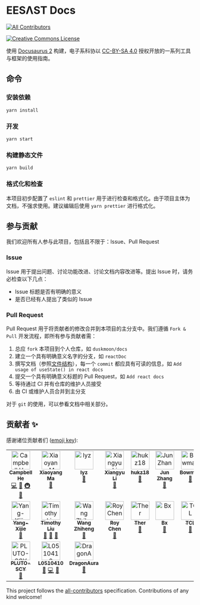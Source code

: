 # EESΛST Docs

<!-- ALL-CONTRIBUTORS-BADGE:START - Do not remove or modify this section -->
[![All Contributors](https://img.shields.io/badge/all_contributors-19-orange.svg?style=flat-square)](#contributors-)
<!-- ALL-CONTRIBUTORS-BADGE:END -->

<a rel="license" href="http://creativecommons.org/licenses/by-sa/4.0/"><img alt="Creative Commons License" style="border-width:0" src="https://i.creativecommons.org/l/by-sa/4.0/88x31.png" /></a><br />

使用 [Docusaurus 2](https://v2.docusaurus.io/) 构建，电子系科协以 [CC-BY-SA 4.0](https://creativecommons.org/licenses/by-sa/4.0/) 授权开放的一系列工具与框架的使用指南。

## 命令

### 安装依赖

```console
yarn install
```

### 开发

```console
yarn start
```

### 构建静态文件

```console
yarn build
```

### 格式化和检查

本项目初步配置了 `eslint` 和 `prettier` 用于进行检查和格式化。由于项目主体为文档，不强求使用。建议编辑后使用 `yarn prettier` 进行格式化。

## 参与贡献

我们欢迎所有人参与此项目，包括且不限于：Issue、Pull Request

### Issue

Issue 用于提出问题、讨论功能改进、讨论文档内容改进等。提出 Issue 时，请务必检查以下几点：

- Issue 标题是否有明确的意义
- 是否已经有人提出了类似的 Issue

### Pull Request

Pull Request 用于将贡献者的修改合并到本项目的主分支中。我们遵循 `Fork & Pull` 开发流程，即所有参与贡献者需：

1. 总应 `fork` 本项目到个人仓库，如 `duskmoon/docs`
2. 建立一个具有明确意义名字的分支，如 `reactDoc`
3. 撰写文档（参照[文件结构](docs/intro/structure.mdx)），每一个 `commit` 都应具有可读的信息，如 `Add usage of useState() in react docs`
4. 提交一个具有明确意义标题的 Pull Request，如 `Add react docs`
5. 等待通过 CI 并有仓库的维护人员接受
6. 由 CI 或维护人员合并到主分支

对于 `git` 的使用，可以参看文档中相关部分。

## 贡献者 ✨

感谢诸位贡献者们 ([emoji key](https://allcontributors.org/docs/en/emoji-key)):

<!-- ALL-CONTRIBUTORS-LIST:START - Do not remove or modify this section -->
<!-- prettier-ignore-start -->
<!-- markdownlint-disable -->
<table>
  <tbody>
    <tr>
      <td align="center" valign="top" width="12.5%"><a href="https://github.com/duskmoon314"><img src="https://avatars2.githubusercontent.com/u/20477228?v=4?s=50" width="50px;" alt="Campbell He"/><br /><sub><b>Campbell He</b></sub></a><br /><a href="https://github.com/eesast/docs/commits?author=duskmoon314" title="Code">💻</a> <a href="https://github.com/eesast/docs/commits?author=duskmoon314" title="Documentation">📖</a> <a href="#infra-duskmoon314" title="Infrastructure (Hosting, Build-Tools, etc)">🚇</a> <a href="#maintenance-duskmoon314" title="Maintenance">🚧</a></td>
      <td align="center" valign="top" width="12.5%"><a href="https://github.com/boltma"><img src="https://avatars0.githubusercontent.com/u/6150748?v=4?s=50" width="50px;" alt="Xiaoyang Ma"/><br /><sub><b>Xiaoyang Ma</b></sub></a><br /><a href="https://github.com/eesast/docs/commits?author=boltma" title="Documentation">📖</a></td>
      <td align="center" valign="top" width="12.5%"><a href="https://github.com/zxdclyz"><img src="https://avatars2.githubusercontent.com/u/44538240?v=4?s=50" width="50px;" alt="lyz"/><br /><sub><b>lyz</b></sub></a><br /><a href="https://github.com/eesast/docs/commits?author=zxdclyz" title="Documentation">📖</a></td>
      <td align="center" valign="top" width="12.5%"><a href="https://github.com/xxxxyu"><img src="https://avatars3.githubusercontent.com/u/47287680?v=4?s=50" width="50px;" alt="Xiangyu Li"/><br /><sub><b>Xiangyu Li</b></sub></a><br /><a href="https://github.com/eesast/docs/commits?author=xxxxyu" title="Documentation">📖</a></td>
      <td align="center" valign="top" width="12.5%"><a href="https://github.com/hukz18"><img src="https://avatars3.githubusercontent.com/u/49591637?v=4?s=50" width="50px;" alt="hukz18"/><br /><sub><b>hukz18</b></sub></a><br /><a href="https://github.com/eesast/docs/commits?author=hukz18" title="Documentation">📖</a></td>
      <td align="center" valign="top" width="12.5%"><a href="https://github.com/Sweetnow"><img src="https://avatars2.githubusercontent.com/u/34758767?v=4?s=50" width="50px;" alt="Jun Zhang"/><br /><sub><b>Jun Zhang</b></sub></a><br /><a href="https://github.com/eesast/docs/commits?author=Sweetnow" title="Documentation">📖</a></td>
      <td align="center" valign="top" width="12.5%"><a href="https://github.com/BowmanChow"><img src="https://avatars1.githubusercontent.com/u/43898302?v=4?s=50" width="50px;" alt="Bowman"/><br /><sub><b>Bowman</b></sub></a><br /><a href="https://github.com/eesast/docs/commits?author=BowmanChow" title="Documentation">📖</a></td>
      <td align="center" valign="top" width="12.5%"><a href="https://github.com/DreamDraw"><img src="https://avatars2.githubusercontent.com/u/21218323?v=4?s=50" width="50px;" alt="DreamDraw Pan"/><br /><sub><b>DreamDraw Pan</b></sub></a><br /><a href="https://github.com/eesast/docs/commits?author=DreamDraw" title="Documentation">📖</a></td>
    </tr>
    <tr>
      <td align="center" valign="top" width="12.5%"><a href="https://github.com/Yang-Xijie"><img src="https://avatars3.githubusercontent.com/u/57952362?v=4?s=50" width="50px;" alt="Yang-Xijie"/><br /><sub><b>Yang-Xijie</b></sub></a><br /><a href="https://github.com/eesast/docs/commits?author=Yang-Xijie" title="Documentation">📖</a></td>
      <td align="center" valign="top" width="12.5%"><a href="https://github.com/Timothy-Liuxf"><img src="https://avatars.githubusercontent.com/u/65613511?v=4?s=50" width="50px;" alt="Timothy Liu"/><br /><sub><b>Timothy Liu</b></sub></a><br /><a href="https://github.com/eesast/docs/commits?author=Timothy-Liuxf" title="Documentation">📖</a> <a href="#maintenance-Timothy-Liuxf" title="Maintenance">🚧</a> <a href="https://github.com/eesast/docs/pulls?q=is%3Apr+reviewed-by%3ATimothy-Liuxf" title="Reviewed Pull Requests">👀</a></td>
      <td align="center" valign="top" width="12.5%"><a href="https://github.com/wang-zh20"><img src="https://avatars.githubusercontent.com/u/78086017?v=4?s=50" width="50px;" alt="Wang Zhiheng"/><br /><sub><b>Wang Zhiheng</b></sub></a><br /><a href="https://github.com/eesast/docs/commits?author=wang-zh20" title="Documentation">📖</a></td>
      <td align="center" valign="top" width="12.5%"><a href="https://github.com/chen-yy20"><img src="https://avatars.githubusercontent.com/u/84724215?v=4?s=50" width="50px;" alt="Roy Chen"/><br /><sub><b>Roy Chen</b></sub></a><br /><a href="https://github.com/eesast/docs/commits?author=chen-yy20" title="Documentation">📖</a></td>
      <td align="center" valign="top" width="12.5%"><a href="https://github.com/Ther-nullptr"><img src="https://avatars.githubusercontent.com/u/71265304?v=4?s=50" width="50px;" alt="Ther"/><br /><sub><b>Ther</b></sub></a><br /><a href="https://github.com/eesast/docs/commits?author=Ther-nullptr" title="Documentation">📖</a></td>
      <td align="center" valign="top" width="12.5%"><a href="https://github.com/birdx-007"><img src="https://avatars.githubusercontent.com/u/79506351?v=4?s=50" width="50px;" alt="Bx"/><br /><sub><b>Bx</b></sub></a><br /><a href="https://github.com/eesast/docs/commits?author=birdx-007" title="Documentation">📖</a></td>
      <td align="center" valign="top" width="12.5%"><a href="https://github.com/TCL606"><img src="https://avatars.githubusercontent.com/u/84725343?v=4?s=50" width="50px;" alt="TCL"/><br /><sub><b>TCL</b></sub></a><br /><a href="https://github.com/eesast/docs/commits?author=TCL606" title="Documentation">📖</a></td>
      <td align="center" valign="top" width="12.5%"><a href="https://github.com/BryantSuen"><img src="https://avatars.githubusercontent.com/u/65460093?v=4?s=50" width="50px;" alt="Boran Sun"/><br /><sub><b>Boran Sun</b></sub></a><br /><a href="https://github.com/eesast/docs/commits?author=BryantSuen" title="Documentation">📖</a></td>
    </tr>
    <tr>
      <td align="center" valign="top" width="12.5%"><a href="https://github.com/PLUTO-SCY"><img src="https://avatars.githubusercontent.com/u/78310004?v=4?s=50" width="50px;" alt="PLUTO-SCY"/><br /><sub><b>PLUTO-SCY</b></sub></a><br /><a href="https://github.com/eesast/docs/commits?author=PLUTO-SCY" title="Documentation">📖</a></td>
      <td align="center" valign="top" width="12.5%"><a href="https://github.com/L0510410"><img src="https://avatars.githubusercontent.com/u/87233125?v=4?s=50" width="50px;" alt="L0510410"/><br /><sub><b>L0510410</b></sub></a><br /><a href="https://github.com/eesast/docs/commits?author=L0510410" title="Documentation">📖</a> <a href="https://github.com/eesast/docs/commits?author=L0510410" title="Code">💻</a> <a href="#maintenance-L0510410" title="Maintenance">🚧</a></td>
      <td align="center" valign="top" width="12.5%"><a href="https://github.com/DragonAura"><img src="https://avatars.githubusercontent.com/u/32223554?v=4?s=50" width="50px;" alt="DragonAura"/><br /><sub><b>DragonAura</b></sub></a><br /><a href="https://github.com/eesast/docs/commits?author=DragonAura" title="Documentation">📖</a></td>
    </tr>
  </tbody>
</table>

<!-- markdownlint-restore -->
<!-- prettier-ignore-end -->

<!-- ALL-CONTRIBUTORS-LIST:END -->

This project follows the [all-contributors](https://github.com/all-contributors/all-contributors) specification. Contributions of any kind welcome!
